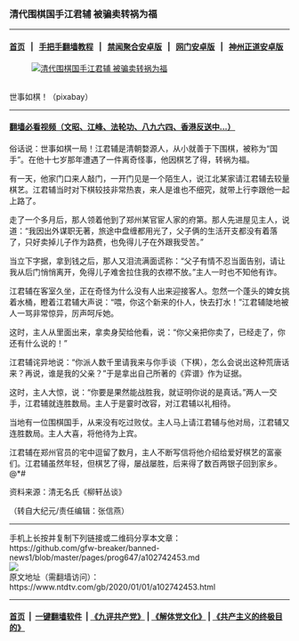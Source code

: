 ### 清代围棋国手江君辅 被骗卖转祸为福
------------------------

#### [首页](https://github.com/gfw-breaker/banned-news1/blob/master/README.md) &nbsp;&nbsp;|&nbsp;&nbsp; [手把手翻墙教程](https://github.com/gfw-breaker/guides/wiki) &nbsp;&nbsp;|&nbsp;&nbsp; [禁闻聚合安卓版](https://github.com/gfw-breaker/bn-android) &nbsp;&nbsp;|&nbsp;&nbsp; [网门安卓版](https://github.com/oGate2/oGate) &nbsp;&nbsp;|&nbsp;&nbsp; [神州正道安卓版](https://github.com/SzzdOgate/update) 



<div><div class="featured_image">
 <a href="https://i.ntdtv.com/assets/uploads/2020/01/2020-01-01_135247.jpg" target="_blank">
  <figure>
   <img alt="清代围棋国手江君辅 被骗卖转祸为福" src="https://i.ntdtv.com/assets/uploads/2020/01/2020-01-01_135247-800x450.jpg"/>
  </figure><br/>
 </a>
 <span class="caption">
  世事如棋！（pixabay）
 </span>
</div>
</div><hr/>

#### [翻墙必看视频（文昭、江峰、法轮功、八九六四、香港反送中...）](http://167.172.214.107/home.html)

<div><div class="post_content" itemprop="articleBody">
 <p>
  俗话说：世事如棋一局！江君辅是清朝婺源人，从小就善于下围棋，被称为“国手”。在他十七岁那年遭遇了一件离奇怪事，他因棋艺了得，转祸为福。
 </p>
 <p>
  有一天，他家门口来人敲门，一开门见是一个陌生人，说江北某家请江君辅去较量棋艺。江君辅当时对下棋较技非常热衷，来人是谁也不细究，就带上行李跟他一起上路了。
 </p>
 <p>
  走了一个多月后，那人领着他到了郑州某官宦人家的府第。那人先进屋见主人，说道：“我因出外谋职无著，旅途中盘缠都用光了，父子俩的生活开支都没有着落了，只好卖掉儿子作为路费，也免得儿子在外跟我受苦。”
 </p>
 <p>
  当立下字据，拿到钱之后，那人又泪流满面谎称：“父子有情不忍当面告别，请让我从后门悄悄离开，免得儿子难舍拉住我的衣襟不放。”主人一时也不知他有诈。
 </p>
 <p>
  江君辅在客室久坐，正在奇怪为什么没有人出来迎接客人。忽然一个蓬头的婢女挑着水桶，瞪着江君辅大声说：“喂，你这个新来的仆人，快去打水！”江君辅陡地被人一骂非常惊异，厉声呵斥她。
 </p>
 <p>
  这时，主人从里面出来，拿卖身契给他看，说：“你父亲把你卖了，已经走了，你还有什么说的！”
 </p>
 <p>
  江君辅诧异地说：“你派人数千里请我来与你手谈（下棋），怎么会说出这种荒唐话来？再说，谁是我的父亲？”于是拿出自己所著的《弈谱》作为证据。
 </p>
 <p>
  这时，主人大惊，说：“你要是果然能战胜我，就证明你说的是真话。”两人一交手，江君辅就连胜数局。主人于是霎时改容，对江君辅以礼相待。
 </p>
 <p>
  当地有一位围棋国手，从来没有吃过败仗。主人马上请江君辅与他对局，江君辅又连胜数局。主人大喜，将他待为上宾。
 </p>
 <p>
  江君辅在郑州官员的宅中逗留了数月，主人不断写信将他介绍给爱好棋艺的富豪们。江君辅虽然年轻，但棋艺了得，屡战屡胜，后来得了数百两银子回到家乡。@*#
 </p>
 <p>
  资料来源：清无名氏《柳轩丛谈》
 </p>
 <p>
  （转自大纪元/责任编辑：张信燕）
 </p>
 <div class="single_ad">
 </div>
</div>
</div>
<hr/>
手机上长按并复制下列链接或二维码分享本文章：<br/>
https://github.com/gfw-breaker/banned-news1/blob/master/pages/prog647/a102742453.md <br/>
<a href='https://github.com/gfw-breaker/banned-news1/blob/master/pages/prog647/a102742453.md'><img src='https://github.com/gfw-breaker/banned-news1/blob/master/pages/prog647/a102742453.md.png'/></a> <br/>
原文地址（需翻墙访问）：https://www.ntdtv.com/gb/2020/01/01/a102742453.html


------------------------
#### [首页](https://github.com/gfw-breaker/banned-news1/blob/master/README.md) &nbsp;|&nbsp; [一键翻墙软件](https://github.com/gfw-breaker/nogfw/blob/master/README.md) &nbsp;| [《九评共产党》](https://github.com/gfw-breaker/9ping.md/blob/master/README.md#九评之一评共产党是什么) | [《解体党文化》](https://github.com/gfw-breaker/jtdwh.md/blob/master/README.md) | [《共产主义的终极目的》](https://github.com/gfw-breaker/gczydzjmd.md/blob/master/README.md)


<img src='http://gfw-breaker.win/banned-news/pages/prog647/a102742453.md' width='0px' height='0px'/>